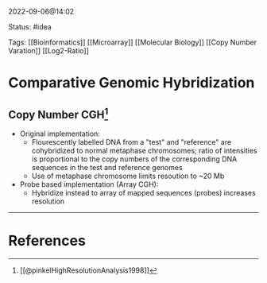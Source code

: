 2022-09-06@14:02

Status: #idea

Tags: [[Bioinformatics]] [[Microarray]] [[Molecular Biology]] [[Copy Number Varation]] [[Log2-Ratio]]

# Comparative Genomic Hybridization

## Copy Number CGH[^1]
- Original implementation:
	- Flourescently labelled DNA from a "test" and "reference" are cohybridized to normal metaphase chromosomes; ratio of intensities is proportional to the copy numbers of the corresponding DNA sequences in the test and reference genomes
	- Use of metaphase chromosome limits resoution to ~20 Mb
- Probe based implementation (Array CGH):
	- Hybridize instead to array of mapped sequences (probes) increases resolution





---
# References
[^1]: [[@pinkelHighResolutionAnalysis1998]]